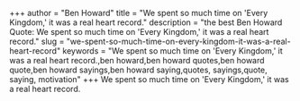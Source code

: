 +++
author = "Ben Howard"
title = "We spent so much time on 'Every Kingdom,' it was a real heart record."
description = "the best Ben Howard Quote: We spent so much time on 'Every Kingdom,' it was a real heart record."
slug = "we-spent-so-much-time-on-every-kingdom-it-was-a-real-heart-record"
keywords = "We spent so much time on 'Every Kingdom,' it was a real heart record.,ben howard,ben howard quotes,ben howard quote,ben howard sayings,ben howard saying,quotes, sayings,quote, saying, motivation"
+++
We spent so much time on 'Every Kingdom,' it was a real heart record.
